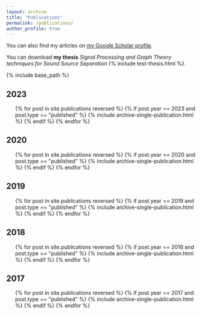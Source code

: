 ```yaml
---
layout: archive
title: "Publications"
permalink: /publications/
author_profile: true
---
```

You can also find my articles on <a href="https://scholar.google.co.uk/citations?user=fUp2rucAAAAJ">my Google Scholar profile</a>.

You can download **my thesis** *Signal Processing and Graph Theory techniques for Sound Source Separation* {% include test-thesis.html %}.


{% include base_path %}

2023
------
<ul>
{% for post in site.publications reversed %}
  {% if post.year == 2023 and post.type == "published" %}
    {% include archive-single-publication.html %}
  {% endif %}
{% endfor %}
</ul>



2020
------
<ul>
{% for post in site.publications reversed %}
  {% if post.year == 2020 and post.type == "published" %}
    {% include archive-single-publication.html %}
  {% endif %}
{% endfor %}
</ul>

2019
------
<ul>
{% for post in site.publications reversed %}
  {% if post.year == 2019 and post.type == "published" %}
    {% include archive-single-publication.html %}
  {% endif %}
{% endfor %}
</ul>


2018
------
<ul>
{% for post in site.publications reversed %}
  {% if post.year == 2018 and post.type == "published" %}
    {% include archive-single-publication.html %}
  {% endif %}
{% endfor %}
</ul>

2017
------
<ul>
{% for post in site.publications reversed %}
  {% if post.year == 2017 and post.type == "published" %}
    {% include archive-single-publication.html %}
  {% endif %}
{% endfor %}
</ul>

